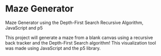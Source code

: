 # Maze Generator

Maze Generator using the Depth-First Search Recursive Algorithm, JavaScript and p5

This project will generate a maze from a blank canvas using a recursive back tracker and the Depth-First Search algorithm! This visualization tool was made using JavaScript and the p5 library.


